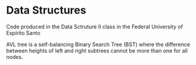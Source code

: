 # Data Structures
Code produced in the Data Sctruture II class in the Federal University of Espírito Santo

AVL tree is a self-balancing Binary Search Tree (BST) where the difference between heights of left and right subtrees cannot be more than one for all nodes. 
